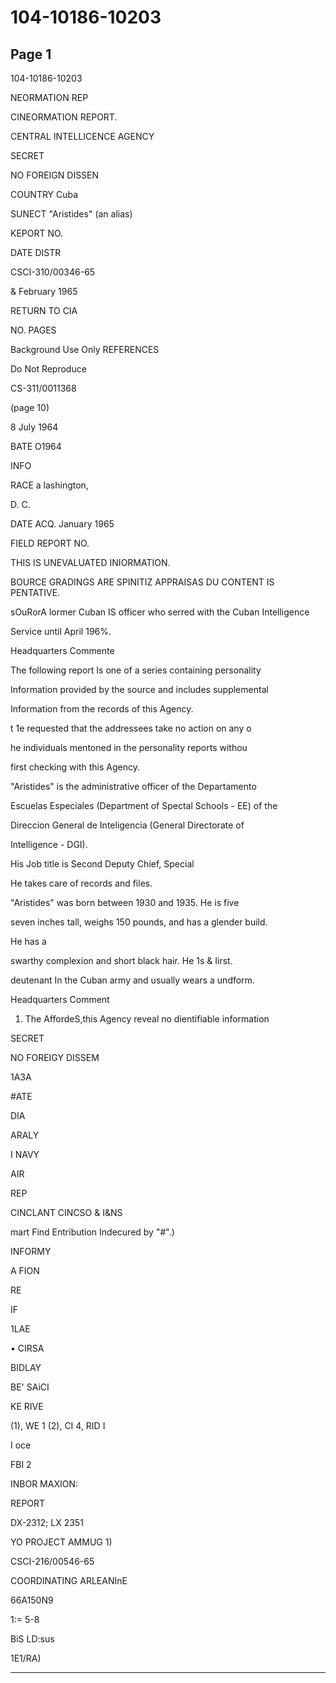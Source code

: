 # 104-10186-10203

## Page 1

104-10186-10203

NEORMATION REP

CINEORMATION REPORT.

CENTRAL INTELLICENCE AGENCY

SECRET

NO FOREIGN DISSEN

COUNTRY Cuba

SUNECT "Aristides" (an alias)

KEPORT NO.

DATE DISTR

CSCI-310/00346-65

& February 1965

RETURN TO CIA

NO. PAGES

Background Use Only REFERENCES

Do Not Reproduce

CS-311/0011368

(page 10)

8 July 1964

BATE O1964

INFO

RACE a lashington,

D. C.

DATE ACQ. January 1965

FIELD REPORT NO.

THIS IS UNEVALUATED INIORMATION.

BOURCE GRADINGS ARE SPINITIZ APPRAISAS DU CONTENT IS PENTATIVE.

sOuRorA lormer Cuban IS officer who serred with the Cuban Intelligence

Service until April 196%.

Headquarters Commente

The following report Is one of a series containing personality

Information provided by the source and includes supplemental

Information from the records of this Agency.

t 1e requested that the addressees take no action on any o

he individuals mentoned in the personality reports withou

first checking with this Agency.

"Aristides" is the administrative officer of the Departamento

Escuelas Especiales (Department of Spectal Schools - EE) of the

Direccion General de Inteligencia (General Directorate of

Intelligence - DGI).

His Job title is Second Deputy Chief, Special

He takes care of records and files.

"Aristides" was born between 1930 and 1935. He is five

seven inches tall, weighs 150 pounds, and has a glender build.

He has a

swarthy complexion and short black hair. He 1s & Iirst.

deutenant In the Cuban army and usually wears a undform.

Headquarters Comment

1. The AffordeS,this Agency reveal no dientifiable information

SECRET

NO FOREIGY DISSEM

1A3A

#ATE

DIA

ARALY

I NAVY

AIR

REP

CINCLANT CINCSO & I&NS

mart Find Entribution Indecured by "#".)

INFORMY

A FION

RE

IF

1LAE

• CIRSA

BIDLAY

BE' SAiCI

KE RIVE

(1), WE 1 (2), CI 4, RID I

I oce

FBI 2

INBOR MAXION:

REPORT

DX-2312; LX 2351

YO PROJECT AMMUG 1)

CSCI-216/00546-65

COORDINATING ARLEANInE

66A150N9

1:= 5-8

BiS LD:sus

1E1/RA)

---

